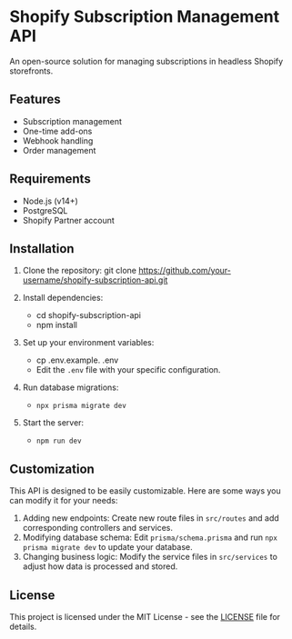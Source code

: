 # Shopify Subscription Management API

An open-source solution for managing subscriptions in headless Shopify storefronts.

## Features

- Subscription management
- One-time add-ons
- Webhook handling
- Order management

## Requirements

- Node.js (v14+)
- PostgreSQL
- Shopify Partner account

## Installation

1. Clone the repository: git clone https://github.com/your-username/shopify-subscription-api.git

2. Install dependencies:
	- cd shopify-subscription-api
	- npm install

3. Set up your environment variables:
	- cp .env.example. .env
	- Edit the `.env` file with your specific configuration.

4. Run database migrations:
	- `npx prisma migrate dev`

5. Start the server:
	- `npm run dev`

## Customization

This API is designed to be easily customizable. Here are some ways you can modify it for your needs:

1. Adding new endpoints: Create new route files in `src/routes` and add corresponding controllers and services.
2. Modifying database schema: Edit `prisma/schema.prisma` and run `npx prisma migrate dev` to update your database.
3. Changing business logic: Modify the service files in `src/services` to adjust how data is processed and stored.


## License

This project is licensed under the MIT License - see the [LICENSE](LICENSE) file for details.

